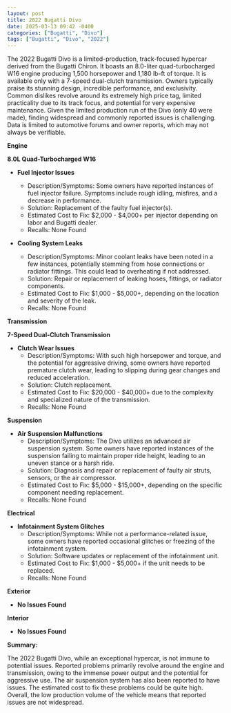 ```yaml
---
layout: post
title: 2022 Bugatti Divo
date: 2025-03-13 09:42 -0400
categories: ["Bugatti", "Divo"]
tags: ["Bugatti", "Divo", "2022"]
---
```

The 2022 Bugatti Divo is a limited-production, track-focused hypercar derived from the Bugatti Chiron. It boasts an 8.0-liter quad-turbocharged W16 engine producing 1,500 horsepower and 1,180 lb-ft of torque. It is available only with a 7-speed dual-clutch transmission. Owners typically praise its stunning design, incredible performance, and exclusivity. Common dislikes revolve around its extremely high price tag, limited practicality due to its track focus, and potential for very expensive maintenance. Given the limited production run of the Divo (only 40 were made), finding widespread and commonly reported issues is challenging. Data is limited to automotive forums and owner reports, which may not always be verifiable.

**Engine**

**8.0L Quad-Turbocharged W16**

*   **Fuel Injector Issues**
    *   Description/Symptoms: Some owners have reported instances of fuel injector failure. Symptoms include rough idling, misfires, and a decrease in performance.
    *   Solution: Replacement of the faulty fuel injector(s).
    *   Estimated Cost to Fix: $2,000 - $4,000+ per injector depending on labor and Bugatti dealer.
    *   Recalls: None Found

*   **Cooling System Leaks**
    *   Description/Symptoms: Minor coolant leaks have been noted in a few instances, potentially stemming from hose connections or radiator fittings. This could lead to overheating if not addressed.
    *   Solution: Repair or replacement of leaking hoses, fittings, or radiator components.
    *   Estimated Cost to Fix: $1,000 - $5,000+, depending on the location and severity of the leak.
    *   Recalls: None Found

**Transmission**

**7-Speed Dual-Clutch Transmission**

*   **Clutch Wear Issues**
    *   Description/Symptoms: With such high horsepower and torque, and the potential for aggressive driving, some owners have reported premature clutch wear, leading to slipping during gear changes and reduced acceleration.
    *   Solution: Clutch replacement.
    *   Estimated Cost to Fix: $20,000 - $40,000+ due to the complexity and specialized nature of the transmission.
    *   Recalls: None Found

**Suspension**

*   **Air Suspension Malfunctions**
    *   Description/Symptoms: The Divo utilizes an advanced air suspension system. Some owners have reported instances of the suspension failing to maintain proper ride height, leading to an uneven stance or a harsh ride.
    *   Solution: Diagnosis and repair or replacement of faulty air struts, sensors, or the air compressor.
    *   Estimated Cost to Fix: $5,000 - $15,000+, depending on the specific component needing replacement.
    *   Recalls: None Found

**Electrical**

*   **Infotainment System Glitches**
    *   Description/Symptoms: While not a performance-related issue, some owners have reported occasional glitches or freezing of the infotainment system.
    *   Solution: Software updates or replacement of the infotainment unit.
    *   Estimated Cost to Fix: $1,000 - $5,000+ if the unit needs to be replaced.
    *   Recalls: None Found

**Exterior**

*   **No Issues Found**

**Interior**

*   **No Issues Found**

**Summary:**

The 2022 Bugatti Divo, while an exceptional hypercar, is not immune to potential issues. Reported problems primarily revolve around the engine and transmission, owing to the immense power output and the potential for aggressive use. The air suspension system has also been reported to have issues. The estimated cost to fix these problems could be quite high. Overall, the low production volume of the vehicle means that reported issues are not widespread.

